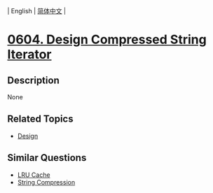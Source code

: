
| English | [简体中文](README.md) |
# [0604. Design Compressed String Iterator](https://leetcode-cn.com/problems/design-compressed-string-iterator/)
## Description
None
## Related Topics
- [Design](https://leetcode-cn.com/tag/design)
## Similar Questions
- [LRU Cache](../lru-cache/README_EN.md)
- [String Compression](../string-compression/README_EN.md)
